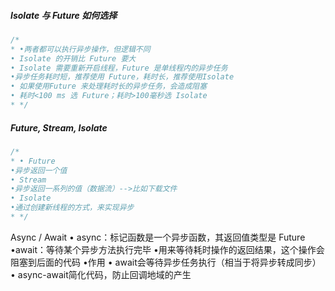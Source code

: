 ##### Isolate 与 Future 如何选择
```dart
/*
* •两者都可以执行异步操作，但逻辑不同
• Isolate 的开销比 Future 要大
• Isolate 需要重新开启线程，Future 是单线程内的异步任务
•异步任务耗时短，推荐使用 Future，耗时长，推荐使用Isolate
• 如果使用Future 来处理耗时长的异步任务，会造成阻塞
• 耗时<100 ms 选 Future；耗时>100毫秒选 Isolate
* */
```

##### Future, Stream, Isolate
```dart
/*
* • Future
•异步返回一个值
• Stream
•异步返回一系列的值（数据流）-->比如下载文件
• Isolate
•通过创建新线程的方式，来实现异步
* */
```

Async / Await
• async：标记函数是一个异步函数，其返回值类型是 Future
•await：等待某个异步方法执行完毕
•用来等待耗时操作的返回结果，这个操作会阻塞到后面的代码
•作用
• await会等待异步任务执行（相当于将异步转成同步）
• async-await简化代码，防止回调地域的产生